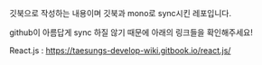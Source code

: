 깃북으로 작성하는 내용이며 깃북과 mono로 sync시킨 레포입니다.

github이 아름답게 sync 하질 않기 때문에 아래의 링크들을 확인해주세요!

React.js : https://taesungs-develop-wiki.gitbook.io/react.js/
